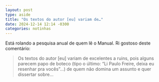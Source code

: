 ```yaml
---
layout: post
type: aside
title: "Os textos do autor [eu] variam de…"
date: 2024-12-14 12:14 -0300
categories: notinhas
---
```

Está rolando a pesquisa anual de quem lê o Manual. Ri gostoso deste comentário:

>Os textos do autor [eu] variam de excelentes a ruins, pois alguns parecem papo de boteco (tipo o último: “Li Paulo Freire, deixa eu resenhar pra vocês”…) de quem não domina um assunto e quer dissertar sobre…